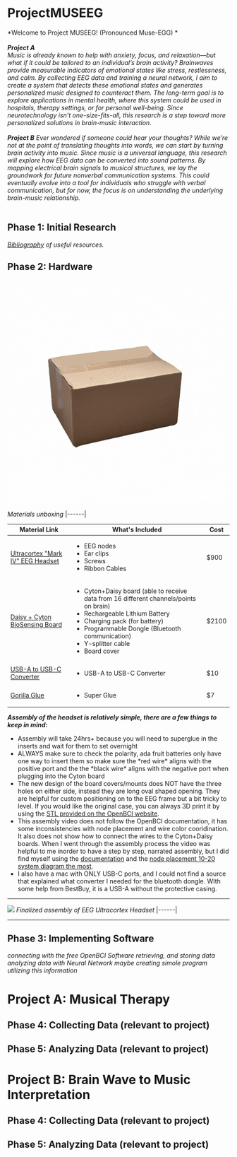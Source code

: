 # ProjectMUSEEG
*Welcome to Project MUSEEG! (Pronounced Muse-EGG) * </br></br>
***Project A*** </br> 
*Music is already known to help with anxiety, focus, and relaxation—but what if it could be tailored to an individual’s brain activity? Brainwaves provide measurable indicators of emotional states like stress, restlessness, and calm. By collecting EEG data and training a neural network, I aim to create a system that detects these emotional states and generates personalized music designed to counteract them. The long-term goal is to explore applications in mental health, where this system could be used in hospitals, therapy settings, or for personal well-being. Since neurotechnology isn’t one-size-fits-all, this research is a step toward more personalized solutions in brain-music interaction.* </br></br>
***Project B***
*Ever wondered if someone could hear your thoughts? While we’re not at the point of translating thoughts into words, we can start by turning brain activity into music. Since music is a universal language, this research will explore how EEG data can be converted into sound patterns. By mapping electrical brain signals to musical structures, we lay the groundwork for future nonverbal communication systems. This could eventually evolve into a tool for individuals who struggle with verbal communication, but for now, the focus is on understanding the underlying brain-music relationship.* </br></br>
## Phase 1: Initial Research
*[Bibliography](https://docs.google.com/document/d/126_Q5-wPVYQXYX758TkZR0ndfYQ_7DFlI9uJoeaBVlY/edit?usp=sharing) of useful resources.*
## Phase 2: Hardware 
<div align="center">
<img src="README_IMGS/assembly.gif"/></div>

*Materials unboxing*
|------|

|Material Link                       | What's Included                                                                   | Cost                        |
| --------                           | -------                                                                           | -------                     |
| [Ultracortex "Mark IV" EEG Headset](https://shop.openbci.com/products/ultracortex-mark-iv?variant=23280741699)  | <ul><li> EEG nodes</li><li>Ear clips</li><li>Screws</li><li>Ribbon Cables</li></ul> |$900                         |
| [Daisy + Cyton BioSensing Board](https://shop.openbci.com/products/cyton-daisy-biosensing-boards-16-channel?variant=38959256526)    | <ul><li>Cyton+Daisy board (able to receive data from 16 different channels/points on brain)</li><li>Rechargeable Lithium Battery</li><li>Charging pack (for battery)</li><li>Programmable Dongle (Bluetooth communication)</li><li>Y-splitter cable</li><li>Board cover</li></ul> | $2100|
|[USB-A to USB-C Converter](https://www.bestbuy.com/site/insignia-usb-c-to-usb-adapter-black/6473492.p?skuId=6473492&extStoreId=46&utm_source=feed&ref=212&loc=18670532085&gad_source=1&gad_campaignid=18673989082&gbraid=0AAAAAD-ORIiROXi48bwZ1xsDqw0y9IgxL&gclid=Cj0KCQjwjo7DBhCrARIsACWauSmR3vUUhmtopa0tZ__U4yZM3AUu9UiuOb3mSAOf0FKv1AXDpcI0BTkaAo3EEALw_wcB&gclsrc=aw.ds) | <ul><li>USB-A to USB-C Converter</li></ul> | $10 |
|[Gorilla Glue](https://g.co/kgs/9oacW73) | <ul><li>Super Glue</li></ul>| $7 |

***Assembly of the headset is relatively simple, there are a few things to keep in mind:***
<ul><li>Assembly will take 24hrs+ because you will need to superglue in the inserts and wait for them to set overnight</li>
<li>ALWAYS make sure to check the polarity, ada fruit batteries only have one way to insert them so make sure the *red wire* aligns with the positive port and the the *black wire* aligns with the negative port when plugging into the Cyton board</li>
<li>The new design of the board covers/mounts does NOT have the three holes on either side, instead they are long oval shaped opening. They are helpful for custom positioning on to the EEG frame but a bit tricky to level. If you would like the original case, you can always 3D print it by using the <a href="https://github.com/openbci-archive/Docs/blob/master/assets/MarkIV/STL_Directory/M4%20Board_Mount.stl">STL provided on the OpenBCI website</a>.</li>
<li>This assembly video does not follow the OpenBCI documentation, it has some inconsistencies with node placement and wire color cooridination. It also does not show how to connect the wires to the Cyton+Daisy boards. When I went through the assembly process the video was helpful to me inorder to have a step by step, narrated assembly, but I did find myself using the <a href="https://docs.openbci.com/AddOns/Headwear/MarkIV/">documentation</a> and the <a href="https://docs.openbci.com/assets/images/1020-8a20d1014a755a8d1d968751ddc3b908.jpg">node placement 10-20 system diagram the most</a>.</li>
<li>I also have a mac with ONLY USB-C ports, and I could not find a source that explained what converter I needed for the bluetooth dongle. WIth some help from BestBuy, it is a USB-A without the protective casing. </li></ul>

***

![](README_IMGS/final.png)
*Finalized assembly of EEG Ultracortex Headset*
|------|

***

## Phase 3: Implementing Software
*connecting with the free OpenBCI Software*
*retrieving, and storing data*
*analyzing data with Neural Network*
*maybe creating simole program utilizing this information*
# Project A: Musical Therapy
## Phase 4: Collecting Data (relevant to project)
## Phase 5: Analyzing Data (relevant to project)
# Project B: Brain Wave to Music Interpretation
## Phase 4: Collecting Data (relevant to project)
## Phase 5: Analyzing Data (relevant to project)
